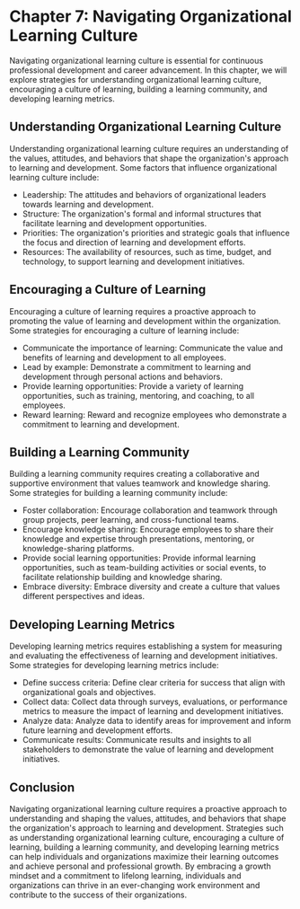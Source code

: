 Chapter 7: Navigating Organizational Learning Culture
=====================================================

Navigating organizational learning culture is essential for continuous professional development and career advancement. In this chapter, we will explore strategies for understanding organizational learning culture, encouraging a culture of learning, building a learning community, and developing learning metrics.

Understanding Organizational Learning Culture
---------------------------------------------

Understanding organizational learning culture requires an understanding of the values, attitudes, and behaviors that shape the organization's approach to learning and development. Some factors that influence organizational learning culture include:

* Leadership: The attitudes and behaviors of organizational leaders towards learning and development.
* Structure: The organization's formal and informal structures that facilitate learning and development opportunities.
* Priorities: The organization's priorities and strategic goals that influence the focus and direction of learning and development efforts.
* Resources: The availability of resources, such as time, budget, and technology, to support learning and development initiatives.

Encouraging a Culture of Learning
---------------------------------

Encouraging a culture of learning requires a proactive approach to promoting the value of learning and development within the organization. Some strategies for encouraging a culture of learning include:

* Communicate the importance of learning: Communicate the value and benefits of learning and development to all employees.
* Lead by example: Demonstrate a commitment to learning and development through personal actions and behaviors.
* Provide learning opportunities: Provide a variety of learning opportunities, such as training, mentoring, and coaching, to all employees.
* Reward learning: Reward and recognize employees who demonstrate a commitment to learning and development.

Building a Learning Community
-----------------------------

Building a learning community requires creating a collaborative and supportive environment that values teamwork and knowledge sharing. Some strategies for building a learning community include:

* Foster collaboration: Encourage collaboration and teamwork through group projects, peer learning, and cross-functional teams.
* Encourage knowledge sharing: Encourage employees to share their knowledge and expertise through presentations, mentoring, or knowledge-sharing platforms.
* Provide social learning opportunities: Provide informal learning opportunities, such as team-building activities or social events, to facilitate relationship building and knowledge sharing.
* Embrace diversity: Embrace diversity and create a culture that values different perspectives and ideas.

Developing Learning Metrics
---------------------------

Developing learning metrics requires establishing a system for measuring and evaluating the effectiveness of learning and development initiatives. Some strategies for developing learning metrics include:

* Define success criteria: Define clear criteria for success that align with organizational goals and objectives.
* Collect data: Collect data through surveys, evaluations, or performance metrics to measure the impact of learning and development initiatives.
* Analyze data: Analyze data to identify areas for improvement and inform future learning and development efforts.
* Communicate results: Communicate results and insights to all stakeholders to demonstrate the value of learning and development initiatives.

Conclusion
----------

Navigating organizational learning culture requires a proactive approach to understanding and shaping the values, attitudes, and behaviors that shape the organization's approach to learning and development. Strategies such as understanding organizational learning culture, encouraging a culture of learning, building a learning community, and developing learning metrics can help individuals and organizations maximize their learning outcomes and achieve personal and professional growth. By embracing a growth mindset and a commitment to lifelong learning, individuals and organizations can thrive in an ever-changing work environment and contribute to the success of their organizations.
